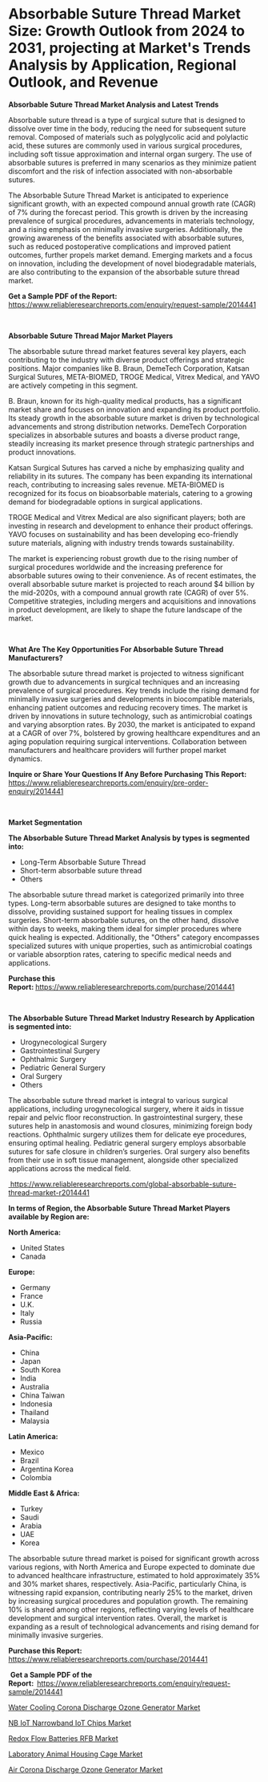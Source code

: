 <p><h1>Absorbable Suture Thread Market Size: Growth Outlook from 2024 to 2031, projecting at Market's Trends Analysis by Application, Regional Outlook, and Revenue</h1></p><p><strong>Absorbable Suture Thread Market Analysis and Latest Trends</strong></p>
<p><p>Absorbable suture thread is a type of surgical suture that is designed to dissolve over time in the body, reducing the need for subsequent suture removal. Composed of materials such as polyglycolic acid and polylactic acid, these sutures are commonly used in various surgical procedures, including soft tissue approximation and internal organ surgery. The use of absorbable sutures is preferred in many scenarios as they minimize patient discomfort and the risk of infection associated with non-absorbable sutures.</p><p>The Absorbable Suture Thread Market is anticipated to experience significant growth, with an expected compound annual growth rate (CAGR) of 7% during the forecast period. This growth is driven by the increasing prevalence of surgical procedures, advancements in materials technology, and a rising emphasis on minimally invasive surgeries. Additionally, the growing awareness of the benefits associated with absorbable sutures, such as reduced postoperative complications and improved patient outcomes, further propels market demand. Emerging markets and a focus on innovation, including the development of novel biodegradable materials, are also contributing to the expansion of the absorbable suture thread market.</p></p>
<p><strong>Get a Sample PDF of the Report:&nbsp;</strong> <a href="https://www.reliableresearchreports.com/enquiry/request-sample/2014441?utm_campaign=83&utm_medium=2&utm_source=Github&utm_content=ia&utm_term=26102024&utm_id=absorbable-suture-thread">https://www.reliableresearchreports.com/enquiry/request-sample/2014441</a></p>
<p>&nbsp;</p>
<p><strong>Absorbable Suture Thread Major Market Players</strong></p>
<p><p>The absorbable suture thread market features several key players, each contributing to the industry with diverse product offerings and strategic positions. Major companies like B. Braun, DemeTech Corporation, Katsan Surgical Sutures, META-BIOMED, TROGE Medical, Vitrex Medical, and YAVO are actively competing in this segment.</p><p>B. Braun, known for its high-quality medical products, has a significant market share and focuses on innovation and expanding its product portfolio. Its steady growth in the absorbable suture market is driven by technological advancements and strong distribution networks. DemeTech Corporation specializes in absorbable sutures and boasts a diverse product range, steadily increasing its market presence through strategic partnerships and product innovations. </p><p>Katsan Surgical Sutures has carved a niche by emphasizing quality and reliability in its sutures. The company has been expanding its international reach, contributing to increasing sales revenue. META-BIOMED is recognized for its focus on bioabsorbable materials, catering to a growing demand for biodegradable options in surgical applications. </p><p>TROGE Medical and Vitrex Medical are also significant players; both are investing in research and development to enhance their product offerings. YAVO focuses on sustainability and has been developing eco-friendly suture materials, aligning with industry trends towards sustainability.</p><p>The market is experiencing robust growth due to the rising number of surgical procedures worldwide and the increasing preference for absorbable sutures owing to their convenience. As of recent estimates, the overall absorbable suture market is projected to reach around $4 billion by the mid-2020s, with a compound annual growth rate (CAGR) of over 5%. Competitive strategies, including mergers and acquisitions and innovations in product development, are likely to shape the future landscape of the market.</p></p>
<p>&nbsp;</p>
<p><strong>What Are The Key Opportunities For Absorbable Suture Thread Manufacturers?</strong></p>
<p><p>The absorbable suture thread market is projected to witness significant growth due to advancements in surgical techniques and an increasing prevalence of surgical procedures. Key trends include the rising demand for minimally invasive surgeries and developments in biocompatible materials, enhancing patient outcomes and reducing recovery times. The market is driven by innovations in suture technology, such as antimicrobial coatings and varying absorption rates. By 2030, the market is anticipated to expand at a CAGR of over 7%, bolstered by growing healthcare expenditures and an aging population requiring surgical interventions. Collaboration between manufacturers and healthcare providers will further propel market dynamics.</p></p>
<p><strong>Inquire or Share Your Questions If Any Before Purchasing This Report:</strong> <a href="https://www.reliableresearchreports.com/enquiry/pre-order-enquiry/2014441?utm_campaign=83&utm_medium=2&utm_source=Github&utm_content=ia&utm_term=26102024&utm_id=absorbable-suture-thread">https://www.reliableresearchreports.com/enquiry/pre-order-enquiry/2014441</a></p>
<p>&nbsp;</p>
<p><strong>Market Segmentation</strong></p>
<p><strong>The Absorbable Suture Thread Market Analysis by types is segmented into:</strong></p>
<p><ul><li>Long-Term Absorbable Suture Thread</li><li>Short-term absorbable suture thread</li><li>Others</li></ul></p>
<p><p>The absorbable suture thread market is categorized primarily into three types. Long-term absorbable sutures are designed to take months to dissolve, providing sustained support for healing tissues in complex surgeries. Short-term absorbable sutures, on the other hand, dissolve within days to weeks, making them ideal for simpler procedures where quick healing is expected. Additionally, the "Others" category encompasses specialized sutures with unique properties, such as antimicrobial coatings or variable absorption rates, catering to specific medical needs and applications.</p></p>
<p><strong>Purchase this Report:&nbsp;</strong><a href="https://www.reliableresearchreports.com/purchase/2014441?utm_campaign=83&utm_medium=2&utm_source=Github&utm_content=ia&utm_term=26102024&utm_id=absorbable-suture-thread">https://www.reliableresearchreports.com/purchase/2014441</a></p>
<p>&nbsp;</p>
<p><strong>The Absorbable Suture Thread Market Industry Research by Application is segmented into:</strong></p>
<p><ul><li>Urogynecological Surgery</li><li>Gastrointestinal Surgery</li><li>Ophthalmic Surgery</li><li>Pediatric General Surgery</li><li>Oral Surgery</li><li>Others</li></ul></p>
<p><p>The absorbable suture thread market is integral to various surgical applications, including urogynecological surgery, where it aids in tissue repair and pelvic floor reconstruction. In gastrointestinal surgery, these sutures help in anastomosis and wound closures, minimizing foreign body reactions. Ophthalmic surgery utilizes them for delicate eye procedures, ensuring optimal healing. Pediatric general surgery employs absorbable sutures for safe closure in children’s surgeries. Oral surgery also benefits from their use in soft tissue management, alongside other specialized applications across the medical field.</p></p>
<p><a href="https://www.reliableresearchreports.com/global-absorbable-suture-thread-market-r2014441?utm_campaign=83&utm_medium=2&utm_source=Github&utm_content=ia&utm_term=26102024&utm_id=absorbable-suture-thread">&nbsp;https://www.reliableresearchreports.com/global-absorbable-suture-thread-market-r2014441</a></p>
<p><strong>In terms of Region, the Absorbable Suture Thread Market Players available by Region are:</strong></p>
<p>
    <p> <strong> North America: </strong>
        <ul>
            <li>United States</li>
            <li>Canada</li>
        </ul>
        </p> 
    <p> <strong> Europe: </strong>
        <ul>
            <li>Germany</li>
            <li>France</li>
            <li>U.K.</li>
            <li>Italy</li>
            <li>Russia</li>
        </ul>
        </p> 
    <p> <strong> Asia-Pacific: </strong>
        <ul>
            <li>China</li>
            <li>Japan</li>
            <li>South Korea</li>
            <li>India</li>
            <li>Australia</li>
            <li>China Taiwan</li>
            <li>Indonesia</li>
            <li>Thailand</li>
            <li>Malaysia</li>
        </ul>
        </p> 
    <p> <strong> Latin America: </strong>
        <ul>
            <li>Mexico</li>
            <li>Brazil</li>
            <li>Argentina Korea</li>
            <li>Colombia</li>
        </ul>
        </p> 
    <p> <strong> Middle East & Africa: </strong>
        <ul>
            <li>Turkey</li>
            <li>Saudi</li>
            <li>Arabia</li>
            <li>UAE</li>
            <li>Korea</li>
        </ul>
    </p>
    </p>
<p><p>The absorbable suture thread market is poised for significant growth across various regions, with North America and Europe expected to dominate due to advanced healthcare infrastructure, estimated to hold approximately 35% and 30% market shares, respectively. Asia-Pacific, particularly China, is witnessing rapid expansion, contributing nearly 25% to the market, driven by increasing surgical procedures and population growth. The remaining 10% is shared among other regions, reflecting varying levels of healthcare development and surgical intervention rates. Overall, the market is expanding as a result of technological advancements and rising demand for minimally invasive surgeries.</p></p>
<p><strong>Purchase this Report: </strong><a href="https://www.reliableresearchreports.com/purchase/2014441?utm_campaign=83&utm_medium=2&utm_source=Github&utm_content=ia&utm_term=26102024&utm_id=absorbable-suture-thread">https://www.reliableresearchreports.com/purchase/2014441</a></p>
<p>&nbsp;<strong>Get a Sample PDF of the Report:&nbsp;&nbsp;</strong><a href="https://www.reliableresearchreports.com/enquiry/request-sample/2014441?utm_campaign=83&utm_medium=2&utm_source=Github&utm_content=ia&utm_term=26102024&utm_id=absorbable-suture-thread">https://www.reliableresearchreports.com/enquiry/request-sample/2014441</a></p>
<p><strong></strong></p>
<p><p><a href="https://issuu.com/reportprime-2/docs/water-cooling-corona-discharge-ozon_e682715cce203c?utm_campaign=83&utm_medium=2&utm_source=Github&utm_content=ia&utm_term=26102024&utm_id=absorbable-suture-thread">Water Cooling Corona Discharge Ozone Generator Market</a></p><p><a href="https://github.com/fosters9adames/Market-Research-Report-List-1/blob/main/nb-iot-narrowband-iot-chips-market.md?utm_campaign=83&utm_medium=2&utm_source=Github&utm_content=ia&utm_term=26102024&utm_id=absorbable-suture-thread">NB IoT Narrowband IoT Chips Market</a></p><p><a href="https://github.com/dowsegmspivadlk/Market-Research-Report-List-1/blob/main/redox-flow-batteries-rfb-market.md?utm_campaign=83&utm_medium=2&utm_source=Github&utm_content=ia&utm_term=26102024&utm_id=absorbable-suture-thread">Redox Flow Batteries RFB Market</a></p><p><a href="https://www.linkedin.com/pulse/strategic-market-insights-navigating-global-laboratory-animal-ktyqe?utm_campaign=83&utm_medium=2&utm_source=Github&utm_content=ia&utm_term=26102024&utm_id=absorbable-suture-thread">Laboratory Animal Housing Cage Market</a></p><p><a href="https://issuu.com/reportprime-2/docs/air-corona-discharge-ozone-generato_ba587d13785ac7?utm_campaign=83&utm_medium=2&utm_source=Github&utm_content=ia&utm_term=26102024&utm_id=absorbable-suture-thread">Air Corona Discharge Ozone Generator Market</a></p></p>
